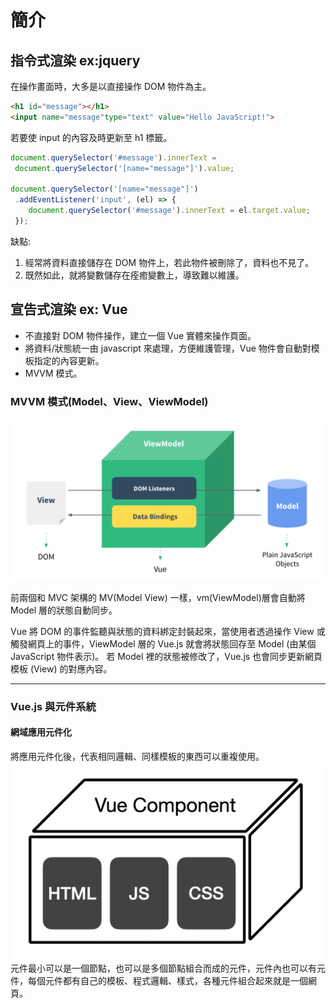 # 簡介
## 指令式渲染 ex:jquery
在操作畫面時，大多是以直接操作 DOM 物件為主。
```html
<h1 id="message"></h1>
<input name="message"type="text" value="Hello JavaScript!">
```
若要使 input 的內容及時更新至 h1 標籤。
```js
document.querySelector('#message').innerText =
 document.querySelector('[name="message"]').value;

document.querySelector('[name="message"]')
 .addEventListener('input', (el) => { 
    document.querySelector('#message').innerText = el.target.value;
 });
```
缺點:
1. 經常將資料直接儲存在 DOM 物件上，若此物件被刪除了，資料也不見了。
2. 既然如此，就將變數儲存在痊癒變數上，導致難以維護。

## 宣告式渲染 ex: Vue
* 不直接對 DOM 物件操作，建立一個 Vue 實體來操作頁面。
* 將資料/狀態統一由 javascript 來處理，方便維護管理，Vue 物件會自動對模板指定的內容更新。
* MVVM 模式。
### MVVM 模式(Model、View、ViewModel)
![alt 属性文本](https://github.com/jay841224/js-review/blob/main/src/mvvm.png?raw=true)

前兩個和 MVC 架構的 MV(Model View) 一樣，vm(ViewModel)層會自動將 Model 層的狀態自動同步。

Vue 將 DOM 的事件監聽與狀態的資料綁定封裝起來，當使用者透過操作 View 或觸發網頁上的事件，ViewModel 層的 Vue.js 就會將狀態回存至 Model (由某個 JavaScript 物件表示)。 若 Model 裡的狀態被修改了，Vue.js 也會同步更新網頁模板 (View) 的對應內容。

---
### Vue.js 與元件系統
#### 網域應用元件化
將應用元件化後，代表相同邏輯、同樣模板的東西可以重複使用。
![](https://github.com/jay841224/js-review/blob/main/src/vue%E5%85%83%E4%BB%B6.png?raw=true)
元件最小可以是一個節點，也可以是多個節點組合而成的元件，元件內也可以有元件，每個元件都有自己的模板、程式邏輯、樣式，各種元件組合起來就是一個網頁。